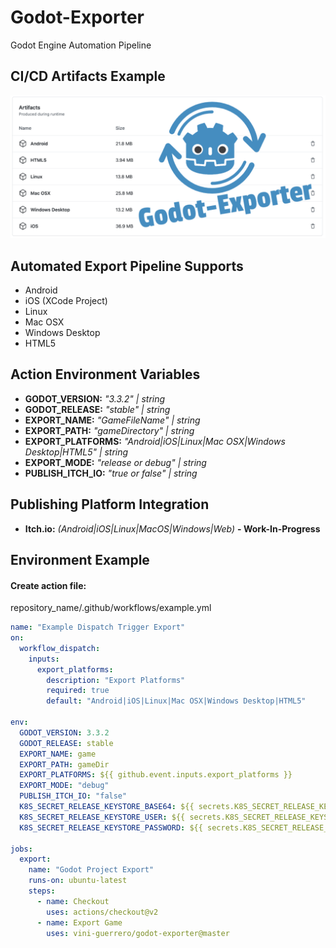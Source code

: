 # Godot-Exporter

Godot Engine Automation Pipeline

## CI/CD Artifacts Example

![CI/CD](/screenshots/Artifacts.png?raw=true "Artifacts")

## Automated Export Pipeline Supports

- Android
- iOS (XCode Project)
- Linux
- Mac OSX
- Windows Desktop
- HTML5

## Action Environment Variables

- **GODOT_VERSION:** _"3.3.2" | string_
- **GODOT_RELEASE:** _"stable" | string_
- **EXPORT_NAME:** _"GameFileName" | string_
- **EXPORT_PATH:** _"gameDirectory" | string_
- **EXPORT_PLATFORMS:** _"Android|iOS|Linux|Mac OSX|Windows Desktop|HTML5" | string_
- **EXPORT_MODE:** _"release or debug" | string_
- **PUBLISH_ITCH_IO:** _"true or false" | string_

## Publishing Platform Integration

- **Itch.io:** _(Android|iOS|Linux|MacOS|Windows|Web)_ **- Work-In-Progress**

## Environment Example

#### Create action file: 
repository_name/.github/workflows/example.yml

```yml
name: "Example Dispatch Trigger Export"
on:
  workflow_dispatch:
    inputs:
      export_platforms:
        description: "Export Platforms"
        required: true
        default: "Android|iOS|Linux|Mac OSX|Windows Desktop|HTML5"

env:
  GODOT_VERSION: 3.3.2
  GODOT_RELEASE: stable
  EXPORT_NAME: game
  EXPORT_PATH: gameDir
  EXPORT_PLATFORMS: ${{ github.event.inputs.export_platforms }}
  EXPORT_MODE: "debug"
  PUBLISH_ITCH_IO: "false"
  K8S_SECRET_RELEASE_KEYSTORE_BASE64: ${{ secrets.K8S_SECRET_RELEASE_KEYSTORE_BASE64 }}
  K8S_SECRET_RELEASE_KEYSTORE_USER: ${{ secrets.K8S_SECRET_RELEASE_KEYSTORE_USER }}
  K8S_SECRET_RELEASE_KEYSTORE_PASSWORD: ${{ secrets.K8S_SECRET_RELEASE_KEYSTORE_PASSWORD }}

jobs:
  export:
    name: "Godot Project Export"
    runs-on: ubuntu-latest
    steps:
      - name: Checkout
        uses: actions/checkout@v2
      - name: Export Game
        uses: vini-guerrero/godot-exporter@master
```
